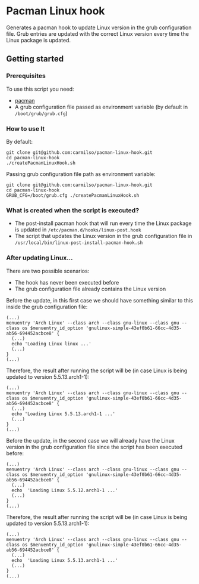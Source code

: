 # Pacman Linux hook

Generates a pacman hook to update Linux version in the grub configuration file. Grub entries are updated with the correct Linux version every time the Linux package is updated.

## Getting started

### Prerequisites

To use this script you need:
* [pacman](https://www.archlinux.org/pacman/)
* A grub configuration file passed as environment variable (by default in `/boot/grub/grub.cfg`)

### How to use It

By default:

```console
git clone git@github.com:carmilso/pacman-linux-hook.git
cd pacman-linux-hook
./createPacmanLinuxHook.sh
```

Passing grub configuration file path as environment variable:

```console
git clone git@github.com:carmilso/pacman-linux-hook.git
cd pacman-linux-hook
GRUB_CFG=/boot/grub.cfg ./createPacmanLinuxHook.sh
```

### What is created when the script is executed?
* The post-install pacman hook that will run every time the Linux package is updated in `/etc/pacman.d/hooks/linux-post.hook`
* The script that updates the Linux version in the grub configuration file in `/usr/local/bin/linux-post-install-pacman-hook.sh`

### After updating Linux...

There are two possible scenarios:
  * The hook has never been executed before
  * The grub configuration file already contains the Linux version

Before the update, in this first case we should have something similar to this inside the grub configuration file:

```
(...)
menuentry 'Arch Linux' --class arch --class gnu-linux --class gnu --class os $menuentry_id_option 'gnulinux-simple-43ef0b61-66cc-4d35-ab56-694452acbce8' {
  (...)
  echo 'Loading Linux linux ...'
  (...)
}
(...)
```

Therefore, the result after running the script will be (in case Linux is being updated to version 5.5.13.arch1-1):

```
(...)
menuentry 'Arch Linux' --class arch --class gnu-linux --class gnu --class os $menuentry_id_option 'gnulinux-simple-43ef0b61-66cc-4d35-ab56-694452acbce8' {
  (...)
  echo 'Loading Linux 5.5.13.arch1-1 ...'
  (...)
}
(...)
```

Before the update, in the second case we will already have the Linux version in the grub configuration file since the script has been executed before:

```
(...)
menuentry 'Arch Linux' --class arch --class gnu-linux --class gnu --class os $menuentry_id_option 'gnulinux-simple-43ef0b61-66cc-4d35-ab56-694452acbce8' {
  (...)
  echo  'Loading Linux 5.5.12.arch1-1 ...'
  (...)
}
(...)
```

Therefore, the result after running the script will be (in case Linux is being updated to version 5.5.13.arch1-1):

```
(...)
menuentry 'Arch Linux' --class arch --class gnu-linux --class gnu --class os $menuentry_id_option 'gnulinux-simple-43ef0b61-66cc-4d35-ab56-694452acbce8' {
  (...)
  echo  'Loading Linux 5.5.13.arch1-1 ...'
  (...)
}
(...)
```
